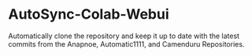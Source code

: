 # AutoSync-Colab-Webui
Automatically clone the repository and keep it up to date with the latest commits from the Anapnoe, Automatic1111, and Camenduru Repositories.
